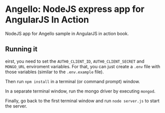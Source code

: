 # Angello: NodeJS express app for AngularJS In Action

NodeJS app for Angello sample in AngularJS in action book.

## Running it

eirst, you need to set the `AUTH0_CLIENT_ID`, `AUTH0_CLIENT_SECRET` and `MONGO_URL` enviroment variables. For that, you can just create a `.env` file with those variables (similar to the `.env.example` file).

Then run `npm install` in a terminal (or command prompt) window.

In a separate terminal window, run the mongo driver by executing `mongod`.

Finally, go back to the first terminal window and run `node server.js` to start the server.
